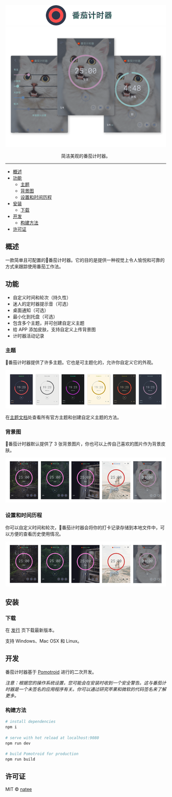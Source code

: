 <div align="center">
  <img alt="Pomotroid" src=".github/images/pomotroid-title.png" width="800px">
</div>
<div align="center">
  <img alt="Pomotroid in action" src=".github/images/pomotroid-screens.png" width="800px">
</div>

<p align="center">简洁美观的番茄计时器。</p>

---


- [概述](#概述)
- [功能](#功能)
  - [主题](#主题)
  - [背景图](#背景图)
  - [设置和时间历程](#设置和时间历程)
- [安装](#安装)
  - [下载](#下载)
- [开发](#开发)
  - [构建方法](#构建方法)
- [许可证](#许可证)

## 概述

一款简单且可配置的🍅番茄计时器。它的目的是提供一种视觉上令人愉悦和可靠的方式来跟踪使用番茄工作法。

## 功能

- 自定义时间和轮次（持久性）
- 迷人的定时器提示音（可选）
- 桌面通知（可选）
- 最小化到托盘（可选）
- 包含多个主题，并可创建自定义主题
- 给 APP 添加皮肤，支持自定义上传背景图
- 计时器活动记录

### 主题

🍅番茄计时器提供了许多主题。它也是可主题化的，允许你自定义它的外观。

![主题图片](./.github/images/pomotroid_themes-preview--914x219.png)

在[主题文档](./docs/themes/themes.md)处查看所有官方主题和创建自定义主题的方法。

### 背景图

🍅番茄计时器默认提供了 3 张背景图片，你也可以上传自己喜欢的图片作为背景皮肤。

![背景图图片](./.github/images/pomotroid_images-preview--780x219.png)

### 设置和时间历程

你可以自定义时间和轮次，🍅番茄计时器会将你的打卡记录存储到本地文件中，可以方便的查看历史使用情况。

![功能设置](./.github/images/pomotroid_setting--780x219.png)



## 安装

### 下载

在 [发行](https://github.com/natee/pomotroid/releases) 页下载最新版本。

支持 Windows、Mac OSX 和 Linux。


## 开发

番茄计时器基于 [Pomotroid](https://github.com/Splode/pomotroid) 进行的二次开发。

_注意：根据您的操作系统设置，您可能会在安装时收到一个安全警告。这与番茄计时器是一个未签名的应用程序有关。你可以通过研究苹果和微软的代码签名来了解更多。_

### 构建方法

```bash
# install dependencies
npm i

# serve with hot reload at localhost:9080
npm run dev

# build Pomotroid for production
npm run build
```

## 许可证

MIT &copy; [natee](https://github.com/natee)
